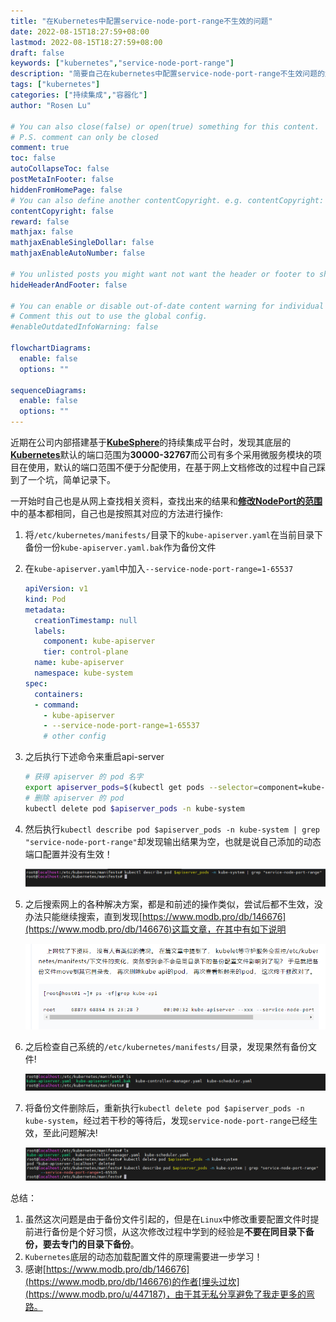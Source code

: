 ```yaml
---
title: "在Kubernetes中配置service-node-port-range不生效的问题"
date: 2022-08-15T18:27:59+08:00
lastmod: 2022-08-15T18:27:59+08:00
draft: false
keywords: ["kubernetes","service-node-port-range"]
description: "简要自己在kubernetes中配置service-node-port-range不生效问题的解决方案"
tags: ["kubernetes"]
categories: ["持续集成","容器化"]
author: "Rosen Lu"

# You can also close(false) or open(true) something for this content.
# P.S. comment can only be closed
comment: true
toc: false
autoCollapseToc: false
postMetaInFooter: false
hiddenFromHomePage: false
# You can also define another contentCopyright. e.g. contentCopyright: "This is another copyright."
contentCopyright: false
reward: false
mathjax: false
mathjaxEnableSingleDollar: false
mathjaxEnableAutoNumber: false

# You unlisted posts you might want not want the header or footer to show
hideHeaderAndFooter: false

# You can enable or disable out-of-date content warning for individual post.
# Comment this out to use the global config.
#enableOutdatedInfoWarning: false

flowchartDiagrams:
  enable: false
  options: ""

sequenceDiagrams: 
  enable: false
  options: ""
---
```


近期在公司内部搭建基于[**KubeSphere**](https://kubesphere.com.cn/)的持续集成平台时，发现其底层的[**Kubernetes**](https://kubernetes.io/)默认的端口范围为**30000-32767**而公司有多个采用微服务模块的项目在使用，默认的端口范围不便于分配使用，在基于网上文档修改的过程中自己踩到了一个坑，简单记录下。

<!--more-->

一开始时自己也是从网上查找相关资料，查找出来的结果和[**修改NodePort的范围**](https://kuboard.cn/install/install-node-port-range.html)中的基本都相同，自己也是按照其对应的方法进行操作:

1. 将`/etc/kubernetes/manifests/`目录下的`kube-apiserver.yaml`在当前目录下备份一份`kube-apiserver.yaml.bak`作为备份文件

2. 在`kube-apiserver.yaml`中加入`--service-node-port-range=1-65537`

   ```yaml
   apiVersion: v1
   kind: Pod
   metadata:
     creationTimestamp: null
     labels:
       component: kube-apiserver
       tier: control-plane
     name: kube-apiserver
     namespace: kube-system
   spec:
     containers:
     - command:
       - kube-apiserver
       - --service-node-port-range=1-65537
       # other config
   ```

3. 之后执行下述命令来重启api-server

   ```bash
   # 获得 apiserver 的 pod 名字
   export apiserver_pods=$(kubectl get pods --selector=component=kube-apiserver -n kube-system --output=jsonpath={.items..metadata.name})
   # 删除 apiserver 的 pod
   kubectl delete pod $apiserver_pods -n kube-system
   ```

4. 然后执行`kubectl describe pod $apiserver_pods -n kube-system | grep "service-node-port-range"`却发现输出结果为空，也就是说自己添加的动态端口配置并没有生效！

   ![service-node-port-range不生效](/blog_img/k8s/service-node-port-range-config-not-working-in-k8s/service-node-port-range-not-find.png "service-node-port-range不生效") 

5. 之后搜索网上的各种解决方案，都是和前述的操作类似，尝试后都不生效，没办法只能继续搜索，直到发现[https://www.modb.pro/db/146676](https://www.modb.pro/db/146676)这篇文章，在其中有如下说明

   ![service-node-port-range不生效排查](/blog_img/k8s/service-node-port-range-config-not-working-in-k8s/service-node-port-range-not-find-analysis.png "service-node-port-range不生效排查") 

6. 之后检查自己系统的`/etc/kubernetes/manifests/`目录，发现果然有备份文件!

   ![备份文件存在](/blog_img/k8s/service-node-port-range-config-not-working-in-k8s/kube-manifests-file-list.png "备份文件存在") 

7. 将备份文件删除后，重新执行`kubectl delete pod $apiserver_pods -n kube-system`，经过若干秒的等待后，发现`service-node-port-range`已经生效，至此问题解决!

   ![service-node-port-range生效](/blog_img/k8s/service-node-port-range-config-not-working-in-k8s/service-node-port-range-working.png "service-node-port-range生效") 

总结：

1. 虽然这次问题是由于备份文件引起的，但是在`Linux`中修改重要配置文件时提前进行备份是个好习惯，从这次修改过程中学到的经验是**不要在同目录下备份，要去专门的目录下备份**。
2. `Kubernetes`底层的动态加载配置文件的原理需要进一步学习！
3. 感谢[https://www.modb.pro/db/146676](https://www.modb.pro/db/146676)的作者[埋头过坎](https://www.modb.pro/u/447187)，由于其无私分享避免了我走更多的弯路。

